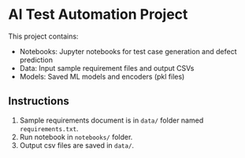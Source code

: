 # AI Test Automation Project

This project contains:
- Notebooks: Jupyter notebooks for test case generation and defect prediction
- Data: Input sample requirement files and output CSVs
- Models: Saved ML models and encoders (pkl files)

## Instructions
1. Sample requirements document is in `data/` folder named `requirements.txt`.
2. Run notebook in `notebooks/` folder.
3. Output csv files are saved in `data/`.

